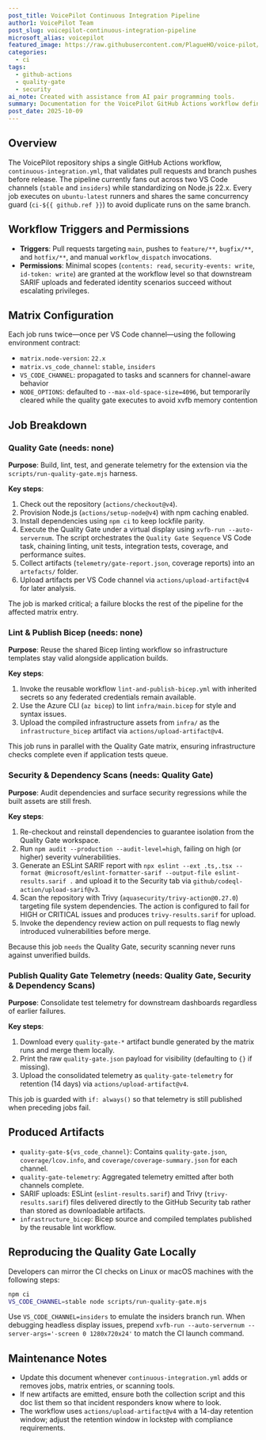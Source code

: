 ```yaml
---
post_title: VoicePilot Continuous Integration Pipeline
author1: VoicePilot Team
post_slug: voicepilot-continuous-integration-pipeline
microsoft_alias: voicepilot
featured_image: https://raw.githubusercontent.com/PlagueHO/voice-pilot/main/resources/icon.svg
categories:
  - ci
tags:
  - github-actions
  - quality-gate
  - security
ai_note: Created with assistance from AI pair programming tools.
summary: Documentation for the VoicePilot GitHub Actions workflow defined in .github/workflows/continuous-integration.yml.
post_date: 2025-10-09
---
```


<!-- markdownlint-disable-next-line MD041 -->
## Overview

The VoicePilot repository ships a single GitHub Actions workflow, `continuous-integration.yml`, that validates pull requests and branch pushes before release. The pipeline currently fans out across two VS Code channels (`stable` and `insiders`) while standardizing on Node.js 22.x. Every job executes on `ubuntu-latest` runners and shares the same concurrency guard (`ci-${{ github.ref }}`) to avoid duplicate runs on the same branch.

## Workflow Triggers and Permissions

- **Triggers**: Pull requests targeting `main`, pushes to `feature/**`, `bugfix/**`, and `hotfix/**`, and manual `workflow_dispatch` invocations.
- **Permissions**: Minimal scopes (`contents: read`, `security-events: write`, `id-token: write`) are granted at the workflow level so that downstream SARIF uploads and federated identity scenarios succeed without escalating privileges.

## Matrix Configuration

Each job runs twice—once per VS Code channel—using the following environment contract:

- `matrix.node-version`: `22.x`
- `matrix.vs_code_channel`: `stable`, `insiders`
- `VS_CODE_CHANNEL`: propagated to tasks and scanners for channel-aware behavior
- `NODE_OPTIONS`: defaulted to `--max-old-space-size=4096`, but temporarily cleared while the quality gate executes to avoid xvfb memory contention

## Job Breakdown

### Quality Gate (needs: none)

**Purpose**: Build, lint, test, and generate telemetry for the extension via the `scripts/run-quality-gate.mjs` harness.

**Key steps**:

1. Check out the repository (`actions/checkout@v4`).
2. Provision Node.js (`actions/setup-node@v4`) with npm caching enabled.
3. Install dependencies using `npm ci` to keep lockfile parity.
4. Execute the Quality Gate under a virtual display using `xvfb-run --auto-servernum`. The script orchestrates the `Quality Gate Sequence` VS Code task, chaining linting, unit tests, integration tests, coverage, and performance suites.
5. Collect artifacts (`telemetry/gate-report.json`, coverage reports) into an `artefacts/` folder.
6. Upload artifacts per VS Code channel via `actions/upload-artifact@v4` for later analysis.

The job is marked critical; a failure blocks the rest of the pipeline for the affected matrix entry.

### Lint & Publish Bicep (needs: none)

**Purpose**: Reuse the shared Bicep linting workflow so infrastructure templates stay valid alongside application builds.

**Key steps**:

1. Invoke the reusable workflow `lint-and-publish-bicep.yml` with inherited secrets so any federated credentials remain available.
2. Use the Azure CLI (`az bicep`) to lint `infra/main.bicep` for style and syntax issues.
3. Upload the compiled infrastructure assets from `infra/` as the `infrastructure_bicep` artifact via `actions/upload-artifact@v4`.

This job runs in parallel with the Quality Gate matrix, ensuring infrastructure checks complete even if application tests queue.

### Security & Dependency Scans (needs: Quality Gate)

**Purpose**: Audit dependencies and surface security regressions while the built assets are still fresh.

**Key steps**:

1. Re-checkout and reinstall dependencies to guarantee isolation from the Quality Gate workspace.
2. Run `npm audit --production --audit-level=high`, failing on high (or higher) severity vulnerabilities.
3. Generate an ESLint SARIF report with `npx eslint --ext .ts,.tsx --format @microsoft/eslint-formatter-sarif --output-file eslint-results.sarif .` and upload it to the Security tab via `github/codeql-action/upload-sarif@v3`.
4. Scan the repository with Trivy (`aquasecurity/trivy-action@0.27.0`) targeting file system dependencies. The action is configured to fail for HIGH or CRITICAL issues and produces `trivy-results.sarif` for upload.
5. Invoke the dependency review action on pull requests to flag newly introduced vulnerabilities before merge.

Because this job `needs` the Quality Gate, security scanning never runs against unverified builds.

### Publish Quality Gate Telemetry (needs: Quality Gate, Security & Dependency Scans)

**Purpose**: Consolidate test telemetry for downstream dashboards regardless of earlier failures.

**Key steps**:

1. Download every `quality-gate-*` artifact bundle generated by the matrix runs and merge them locally.
2. Print the raw `quality-gate.json` payload for visibility (defaulting to `{}` if missing).
3. Upload the consolidated telemetry as `quality-gate-telemetry` for retention (14 days) via `actions/upload-artifact@v4`.

This job is guarded with `if: always()` so that telemetry is still published when preceding jobs fail.

## Produced Artifacts

- `quality-gate-${vs_code_channel}`: Contains `quality-gate.json`, `coverage/lcov.info`, and `coverage/coverage-summary.json` for each channel.
- `quality-gate-telemetry`: Aggregated telemetry emitted after both channels complete.
- SARIF uploads: ESLint (`eslint-results.sarif`) and Trivy (`trivy-results.sarif`) files delivered directly to the GitHub Security tab rather than stored as downloadable artifacts.
- `infrastructure_bicep`: Bicep source and compiled templates published by the reusable lint workflow.

## Reproducing the Quality Gate Locally

Developers can mirror the CI checks on Linux or macOS machines with the following steps:

```bash
npm ci
VS_CODE_CHANNEL=stable node scripts/run-quality-gate.mjs
```

Use `VS_CODE_CHANNEL=insiders` to emulate the insiders branch run. When debugging headless display issues, prepend `xvfb-run --auto-servernum --server-args='-screen 0 1280x720x24'` to match the CI launch command.

## Maintenance Notes

- Update this document whenever `continuous-integration.yml` adds or removes jobs, matrix entries, or scanning tools.
- If new artifacts are emitted, ensure both the collection script and this doc list them so that incident responders know where to look.
- The workflow uses `actions/upload-artifact@v4` with a 14-day retention window; adjust the retention window in lockstep with compliance requirements.
